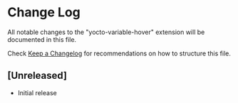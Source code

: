 # Change Log

All notable changes to the "yocto-variable-hover" extension will be documented in this file.

Check [Keep a Changelog](http://keepachangelog.com/) for recommendations on how to structure this file.

## [Unreleased]

- Initial release